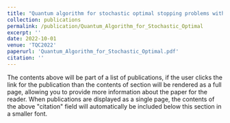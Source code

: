 ```yaml
---
title: "Quantum algorithm for stochastic optimal stopping problems with applications in finance"
collection: publications
permalink: /publication/Quantum_Algorithm_for_Stochastic_Optimal
excerpt: ''
date: 2022-10-01
venue: 'TQC2022'
paperurl: 'Quantum_Algorithm_for_Stochastic_Optimal.pdf'
citation: ''
---
```


The contents above will be part of a list of publications, if the user clicks the link for the publication than the contents of section will be rendered as a full page, allowing you to provide more information about the paper for the reader. When publications are displayed as a single page, the contents of the above "citation" field will automatically be included below this section in a smaller font.

